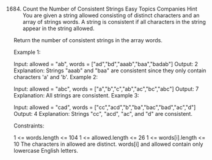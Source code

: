 1684. Count the Number of Consistent Strings
Easy
Topics
Companies
Hint
You are given a string allowed consisting of distinct characters and an array of strings words. A string is consistent if all characters in the string appear in the string allowed.

Return the number of consistent strings in the array words.

 

Example 1:

Input: allowed = "ab", words = ["ad","bd","aaab","baa","badab"]
Output: 2
Explanation: Strings "aaab" and "baa" are consistent since they only contain characters 'a' and 'b'.
Example 2:

Input: allowed = "abc", words = ["a","b","c","ab","ac","bc","abc"]
Output: 7
Explanation: All strings are consistent.
Example 3:

Input: allowed = "cad", words = ["cc","acd","b","ba","bac","bad","ac","d"]
Output: 4
Explanation: Strings "cc", "acd", "ac", and "d" are consistent.
 

Constraints:

1 <= words.length <= 104
1 <= allowed.length <= 26
1 <= words[i].length <= 10
The characters in allowed are distinct.
words[i] and allowed contain only lowercase English letters.